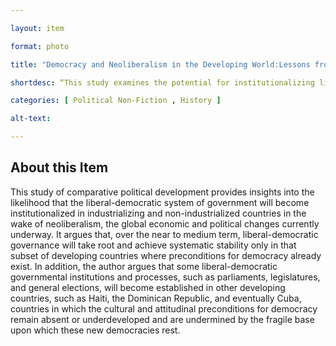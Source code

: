 ```yaml
--- 

layout: item 

format: photo 

title: "Democracy and Neoliberalism in the Developing World:Lessons from the Anglophone Caribbean"

shortdesc: “This study examines the potential for institutionalizing liberal democracy in developing countries amidst the challenges posed by neoliberalism, highlighting the necessary preconditions for democratic stability."

categories: [ Political Non-Fiction , History ]

alt-text:  

--- 
```


## About this Item 

 This study of comparative political development provides insights into the likelihood that the liberal-democratic system of government will become institutionalized in industrializing and non-industrialized countries in the wake of neoliberalism, the global economic and political changes currently underway. It argues that, over the near to medium term, liberal-democratic governance will take root and achieve systematic stability only in that subset of developing countries where preconditions for democracy already exist. In addition, the author argues that some liberal-democratic governmental institutions and processes, such as parliaments, legislatures, and general elections, will become established in other developing countries, such as Haiti, the Dominican Republic, and eventually Cuba, countries in which the cultural and attitudinal preconditions for democracy remain absent or underdeveloped and are undermined by the fragile base upon which these new democracies rest.
